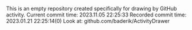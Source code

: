 This is an empty repository created specifically for drawing by GitHub activity.
Current commit time: 2023.11.05 22:25:33
Recorded commit time: 2023.01.21 22:25:14(0)
Look at: github.com/baderik/ActivityDrawer
